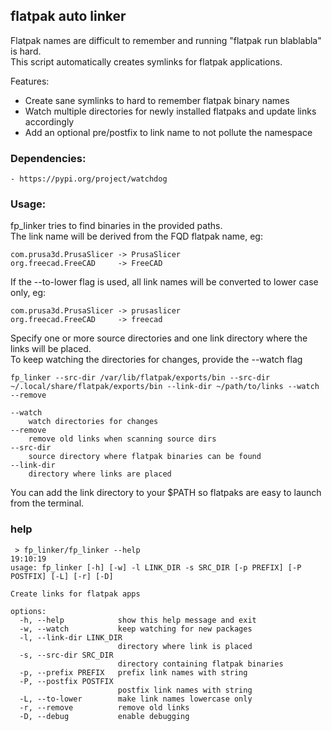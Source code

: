 ## flatpak auto linker

Flatpak names are difficult to remember and running "flatpak run blablabla" is hard.  
This script automatically creates symlinks for flatpak applications.  

Features:  
- Create sane symlinks to hard to remember flatpak binary names  
- Watch multiple directories for newly installed flatpaks and update links accordingly  
- Add an optional pre/postfix to link name to not pollute the namespace  

### Dependencies:  
    - https://pypi.org/project/watchdog

### Usage:

fp_linker tries to find binaries in the provided paths.  
The link name will be derived from the FQD flatpak name, eg:

    com.prusa3d.PrusaSlicer -> PrusaSlicer
    org.freecad.FreeCAD     -> FreeCAD

If the --to-lower flag is used, all link names will be converted to lower case only, eg:

    com.prusa3d.PrusaSlicer -> prusaslicer
    org.freecad.FreeCAD     -> freecad

Specify one or more source directories and one link directory where the links will be placed.  
To keep watching the directories for changes, provide the --watch flag
    
    fp_linker --src-dir /var/lib/flatpak/exports/bin --src-dir ~/.local/share/flatpak/exports/bin --link-dir ~/path/to/links --watch --remove

    --watch
        watch directories for changes
    --remove
        remove old links when scanning source dirs
    --src-dir
        source directory where flatpak binaries can be found
    --link-dir
        directory where links are placed

You can add the link directory to your $PATH so flatpaks are easy to launch from the terminal.  

### help

     > fp_linker/fp_linker --help                                                                                                       19:10:19
    usage: fp_linker [-h] [-w] -l LINK_DIR -s SRC_DIR [-p PREFIX] [-P POSTFIX] [-L] [-r] [-D]

    Create links for flatpak apps

    options:
      -h, --help            show this help message and exit
      -w, --watch           keep watching for new packages
      -l, --link-dir LINK_DIR
                            directory where link is placed
      -s, --src-dir SRC_DIR
                            directory containing flatpak binaries
      -p, --prefix PREFIX   prefix link names with string
      -P, --postfix POSTFIX
                            postfix link names with string
      -L, --to-lower        make link names lowercase only
      -r, --remove          remove old links
      -D, --debug           enable debugging
